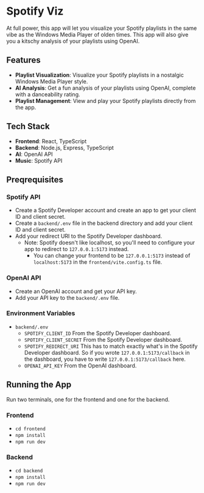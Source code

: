 # Spotify Viz

At full power, this app will let you visualize your Spotify playlists in the same vibe as the Windows Media Player of olden times. This app will also give you a kitschy analysis of your playlists using OpenAI.

## Features

- **Playlist Visualization**: Visualize your Spotify playlists in a nostalgic Windows Media Player style.
- **AI Analysis**: Get a fun analysis of your playlists using OpenAI, complete with a danceability rating.
- **Playlist Management**: View and play your Spotify playlists directly from the app.

## Tech Stack

- **Frontend**: React, TypeScript
- **Backend**: Node.js, Express, TypeScript
- **AI**: OpenAI API
- **Music**: Spotify API

## Preqrequisites

### Spotify API
* Create a Spotify Developer account and create an app to get your client ID and client secret.
* Create a `backend/.env` file in the backend directory and add your client ID and client secret.
* Add your redirect URI to the Spotify Developer dashboard.
  * Note: Spotify doesn't like localhost, so you'll need to configure your app to redirect to `127.0.0.1:5173` instead.
    * You can change your frontend to be `127.0.0.1:5173` instead of `localhost:5173` in the `frontend/vite.config.ts` file.

### OpenAI API
* Create an OpenAI account and get your API key.
* Add your API key to the `backend/.env` file.

### Environment Variables
* `backend/.env`
  * `SPOTIFY_CLIENT_ID` From the Spotify Developer dashboard.
  * `SPOTIFY_CLIENT_SECRET` From the Spotify Developer dashboard.
  * `SPOTIFY_REDIRECT_URI` This has to match exactly what's in the Spotify Developer dashboard. So if you wrote `127.0.0.1:5173/callback` in the dashboard, you have to write `127.0.0.1:5173/callback` here.
  * `OPENAI_API_KEY` From the OpenAI dashboard.


## Running the App

Run two terminals, one for the frontend and one for the backend.

### Frontend
* `cd frontend`
* `npm install`
* `npm run dev`

### Backend
* `cd backend`
* `npm install`
* `npm run dev`
